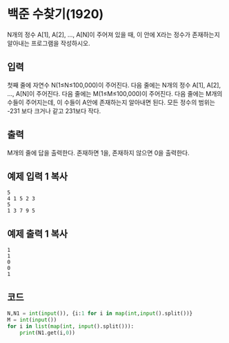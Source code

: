 # 백준 수찾기(1920)

N개의 정수 A[1], A[2], …, A[N]이 주어져 있을 때, 이 안에 X라는 정수가 존재하는지 알아내는 프로그램을 작성하시오.

## 입력

첫째 줄에 자연수 N(1≤N≤100,000)이 주어진다. 다음 줄에는 N개의 정수 A[1], A[2], …, A[N]이 주어진다. 다음 줄에는 M(1≤M≤100,000)이 주어진다. 다음 줄에는 M개의 수들이 주어지는데, 이 수들이 A안에 존재하는지 알아내면 된다. 모든 정수의 범위는 -231 보다 크거나 같고 231보다 작다.

## 출력

M개의 줄에 답을 출력한다. 존재하면 1을, 존재하지 않으면 0을 출력한다.

## 예제 입력 1 복사

```
5
4 1 5 2 3
5
1 3 7 9 5
```

## 예제 출력 1 복사

```
1
1
0
0
1
```



## 코드

```python
N,N1 = int(input()), {i:1 for i in map(int,input().split())}
M = int(input())
for i in list(map(int, input().split())):
    print(N1.get(i,0))
```

